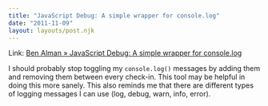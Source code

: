 ```yaml
---
title: "JavaScript Debug: A simple wrapper for console.log"
date: "2011-11-09"
layout: layouts/post.njk
---
```


Link:
[Ben Alman » JavaScript Debug: A simple wrapper for console.log](http://benalman.com/projects/javascript-debug-console-log/)

I should probably stop toggling my `console.log()` messages by adding them and
removing them between every check-in. This tool may be helpful in doing this
more sanely. This also reminds me that there are different types of logging
messages I can use (log, debug, warn, info, error).
